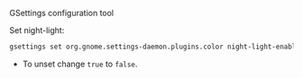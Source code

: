 GSettings configuration tool

Set night-light: 
```sh
gsettings set org.gnome.settings-daemon.plugins.color night-light-enabled true
```
- To unset change `true` to `false`.
